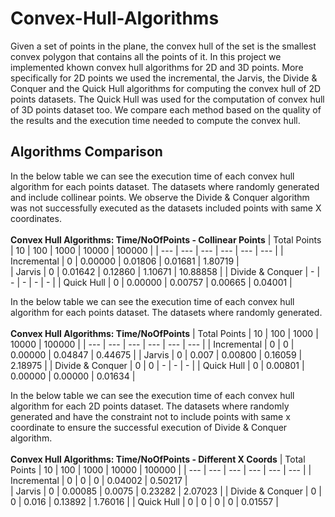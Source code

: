 # Convex-Hull-Algorithms
Given a set of points in the plane, the convex hull of the set is the smallest convex polygon that contains all the points of it. In this project we implemented khown convex hull algorithms for 2D and 3D points. More specifically for 2D points we used the incremental, the Jarvis, the Divide & Conquer and the Quick Hull algorithms for computing the convex hull of 2D points datasets. The Quick Hull was used for the computation of convex hull of 3D points dataset too. We compare each method based on the quality of the results and the execution time needed to compute the convex hull.

## Algorithms Comparison  
In the below table we can see the execution time of each convex hull algorithm for each points dataset. The datasets where randomly generated and include collinear points. We observe the Divide & Conquer algorithm was not successfully executed as the datasets included points with same X coordinates.  
<br>
**Convex Hull Algorithms: Time/NoOfPoints - Collinear Points**
| Total Points | 10 | 100 | 1000 | 10000 | 100000 | 
| --- | --- | --- | --- | --- | --- |
| Incremental | 0 | 0.00000 | 0.01806 | 0.01681 | 1.80719 |   
| Jarvis | 0 | 0.01642 | 0.12860 | 1.10671 | 10.88858 |
| Divide & Conquer | - | - | - | - | - |
| Quick Hull | 0 | 0.00000 | 0.00757 | 0.00665 | 0.04001 |

In the below table we can see the execution time of each convex hull algorithm for each points dataset. The datasets where randomly generated.   
<br>
**Convex Hull Algorithms: Time/NoOfPoints**
| Total Points | 10 | 100 | 1000 | 10000 | 100000 |
| --- | --- | --- | --- | --- | --- |
| Incremental | 0 | 0 | 0.00000 | 0.04847 | 0.44675 |
| Jarvis | 0 | 0.007 | 0.00800 | 0.16059 | 2.18975 | 
| Divide & Conquer | 0 | 0 | - | - | - |
| Quick Hull | 0 | 0.00801 | 0.00000 | 0.00000 | 0.01634 |

In the below table we can see the execution time of each convex hull algorithm for each 2D points dataset. The datasets where randomly generated and have the constraint not to include points with same x coordinate to ensure the successful execution of Divide & Conquer algorithm.   
<br>
**Convex Hull Algorithms: Time/NoOfPoints - Different X Coords**
| Total Points | 10 | 100 | 1000 | 10000 | 100000 |
| --- | --- | --- | --- | --- | --- |
| Incremental | 0 | 0 | 0 | 0.04002 | 0.50217 |  
| Jarvis | 0 | 0.00085 | 0.0075 | 0.23282  | 2.07023 | 
| Divide & Conquer | 0 | 0 | 0.016 | 0.13892 | 1.76016 |
| Quick Hull | 0 | 0 | 0 | 0 | 0.01557 |
